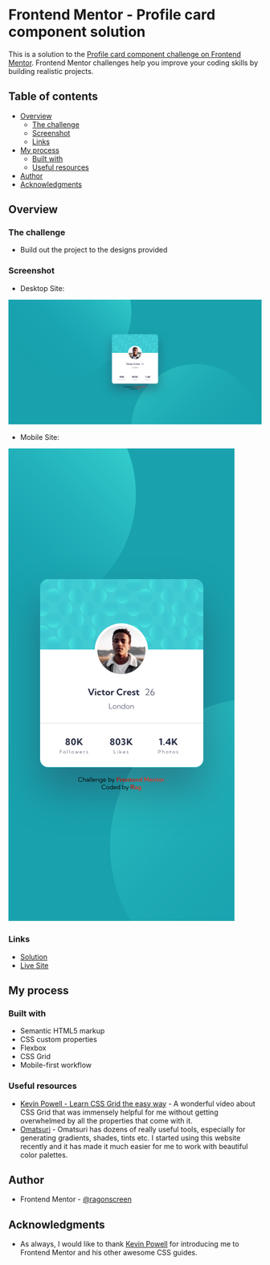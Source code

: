 # Frontend Mentor - Profile card component solution

This is a solution to the [Profile card component challenge on Frontend Mentor](https://www.frontendmentor.io/challenges/profile-card-component-cfArpWshJ). Frontend Mentor challenges help you improve your coding skills by building realistic projects. 

## Table of contents

- [Overview](#overview)
  - [The challenge](#the-challenge)
  - [Screenshot](#screenshot)
  - [Links](#links)
- [My process](#my-process)
  - [Built with](#built-with)
  - [Useful resources](#useful-resources)
- [Author](#author)
- [Acknowledgments](#acknowledgments)

## Overview

### The challenge

- Build out the project to the designs provided

### Screenshot
- Desktop Site:

![desktop site preview](./images/site-preview-desktop.png)

- Mobile Site:

![mobile site preview](./images/site-preview-mobile.png)

### Links

- [Solution](https://github.com/ragonscreen/frontend-mentor-profile-card-component)
- [Live Site](https://ragonscreen.github.io/frontend-mentor-profile-card-component/)

## My process

### Built with

- Semantic HTML5 markup
- CSS custom properties
- Flexbox
- CSS Grid
- Mobile-first workflow

### Useful resources

- [Kevin Powell - Learn CSS Grid the easy way](https://www.youtube.com/watch?v=rg7Fvvl3taU) - A wonderful video about CSS Grid that was immensely helpful for me without getting overwhelmed by all the properties that come with it.
- [Omatsuri](https://omatsuri.app/) - Omatsuri has dozens of really useful tools, especially for generating gradients, shades, tints etc. I started using this website recently and it has made it much easier for me to work with beautiful color palettes.

## Author

- Frontend Mentor - [@ragonscreen](https://www.frontendmentor.io/profile/ragonscreen)

## Acknowledgments

- As always, I would like to thank [Kevin Powell](https://www.youtube.com/@KevinPowell) for introducing me to Frontend Mentor and his other awesome CSS guides.
